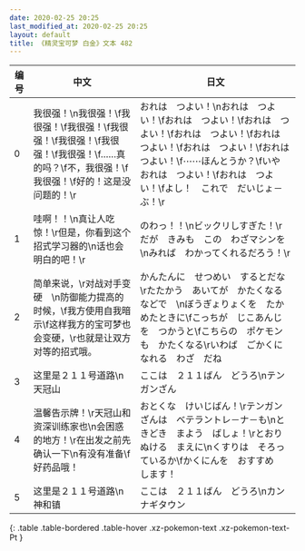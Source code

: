 ```yaml
---
date: 2020-02-25 20:25
last_modified_at: 2020-02-25 20:25
layout: default
title: 《精灵宝可梦 白金》文本 482
---
```

| 编号 | 中文 | 日文 |
| ---- | ---- | ---- |
| 0 | 我很强！\n我很强！\f我很强！\f我很强！\f我很强！\f我很强！\f我很强！\f我很强！\f……真的吗？\f不，我很强！\f我很强！\f好的！这是没问题的！\r | おれは　つよい！\nおれは　つよい！\fおれは　つよい！\fおれは　つよい！\fおれは　つよい！\fおれは　つよい！\fおれは　つよい！\fおれは　つよい！\f⋯⋯ほんとうか？\fいや　おれは　つよい！\fおれは　つよい！\fよし！　これで　だいじょ－ぶ！\r |
| 1 | 哇啊！！\n真让人吃惊！\r但是，你看到这个招式学习器的\n话也会明白的吧！\r | のわっ！！\nビックリしすぎた！\rだが　きみも　この　わざマシンを\nみれば　わかってくれるだろう！\r |
| 2 | 简单来说，\r对战对手变硬　\n防御能力提高的时候，\f我方使用自我暗示\f这样我方的宝可梦也会变硬，\r也就是让双方对等的招式哦。 | かんたんに　せつめい　するとだな\rたたかう　あいてが　かたくなるなどで　\nぼうぎょりょくを　たかめたときに\fこっちが　じこあんじを　つかうと\fこちらの　ポケモンも　かたくなる\rいわば　ごかくになれる　わざ　だね |
| 3 | 这里是２１１号道路\n天冠山 | ここは　２１１ばん　どうろ\nテンガンざん |
| 4 | 温馨告示牌！\r天冠山和资深训练家也\n会困惑的地方！\r在出发之前先确认一下\n有没有准备\f好药品哦！ | おとくな　けいじばん！\rテンガンざんは　ベテラントレ－ナ－も\nときどき　まよう　ばしょ！\rとおりぬける　まえに\nくすりは　そろっているか\fかくにんを　おすすめ　します！ |
| 5 | 这里是２１１号道路\n神和镇 | ここは　２１１ばん　どうろ\nカンナギタウン |
{: .table .table-bordered .table-hover .xz-pokemon-text .xz-pokemon-text-Pt }